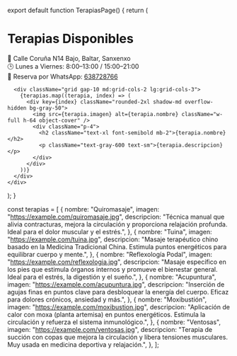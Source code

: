 export default function TerapiasPage() {
  return (
    <div className="min-h-screen bg-white text-gray-800 px-4 py-8 md:px-16">
      <h1 className="text-4xl font-bold mb-6 text-center">Terapias Disponibles</h1>
      <p className="text-center text-lg mb-10">
        📍 Calle Coruña N14 Bajo, Baltar, Sanxenxo<br />
        🕒 Lunes a Viernes: 8:00–13:00 / 15:00–21:00<br />
        📲 Reserva por WhatsApp: <a href="https://wa.me/34638728766" className="text-blue-600 underline">638728766</a>
      </p>

      <div className="grid gap-10 md:grid-cols-2 lg:grid-cols-3">
        {terapias.map((terapia, index) => (
          <div key={index} className="rounded-2xl shadow-md overflow-hidden bg-gray-50">
            <img src={terapia.imagen} alt={terapia.nombre} className="w-full h-64 object-cover" />
            <div className="p-4">
              <h2 className="text-xl font-semibold mb-2">{terapia.nombre}</h2>
              <p className="text-gray-600 text-sm">{terapia.descripcion}</p>
            </div>
          </div>
        ))}
      </div>
    </div>
  );
}

const terapias = [
  {
    nombre: "Quiromasaje",
    imagen: "https://example.com/quiromasaje.jpg",
    descripcion:
      "Técnica manual que alivia contracturas, mejora la circulación y proporciona relajación profunda. Ideal para el dolor muscular y el estrés.",
  },
  {
    nombre: "Tuina",
    imagen: "https://example.com/tuina.jpg",
    descripcion:
      "Masaje terapéutico chino basado en la Medicina Tradicional China. Estimula puntos energéticos para equilibrar cuerpo y mente.",
  },
  {
    nombre: "Reflexología Podal",
    imagen: "https://example.com/reflexologia.jpg",
    descripcion:
      "Masaje específico en los pies que estimula órganos internos y promueve el bienestar general. Ideal para el estrés, la digestión y el sueño.",
  },
  {
    nombre: "Acupuntura",
    imagen: "https://example.com/acupuntura.jpg",
    descripcion:
      "Inserción de agujas finas en puntos clave para desbloquear la energía del cuerpo. Eficaz para dolores crónicos, ansiedad y más.",
  },
  {
    nombre: "Moxibustión",
    imagen: "https://example.com/moxibustion.jpg",
    descripcion:
      "Aplicación de calor con moxa (planta artemisa) en puntos energéticos. Estimula la circulación y refuerza el sistema inmunológico.",
  },
  {
    nombre: "Ventosas",
    imagen: "https://example.com/ventosas.jpg",
    descripcion:
      "Terapia de succión con copas que mejora la circulación y libera tensiones musculares. Muy usada en medicina deportiva y relajación.",
  },
];
